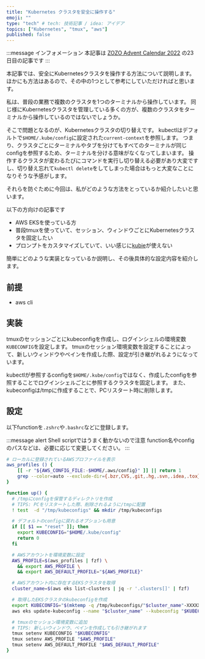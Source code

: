 ```yaml
---
title: "Kubernetes クラスタを安全に操作する"
emoji: ""
type: "tech" # tech: 技術記事 / idea: アイデア
topics: ["Kubernetes", "tmux", "aws"]
published: false
---
```


:::message
インフォメーション
本記事は [ZOZO Advent Calendar 2022](https://qiita.com/advent-calendar/2022/zozo) の23日目の記事です
:::

本記事では、安全にKubernetesクラスタを操作する方法について説明します。
ほかにも方法はあるので、その中の1つとして参考にしていただければと思います。

私は、普段の業務で複数のクラスタを1つのターミナルから操作しています。
同じ様にKubernetesクラスタを管理している多くの方が、複数のクラスタをターミナルから操作しているのではないでしょうか。

そこで問題となるのが、Kubernetesクラスタの切り替えです。
kubectlはデフォルトで`$HOME/.kube/config`に設定された`current-context`を参照します。
つまり、クラスタごとにターミナルやタブを分けてもすべてのターミナルが同じconfigを参照するため、ターミナルを分ける意味がなくなってしまいます。
操作するクラスタが変わるたびにコマンドを実行し切り替える必要があり大変ですし、切り替え忘れて`kubectl delete`をしてしまった場合はもっと大変なことになりそうな予感がします。

それらを防ぐために今回は、私がどのような方法をとっているか紹介したいと思います。

以下の方向けの記事です
- AWS EKSを使っている方
- 普段tmuxを使っていて、セッション、ウィンドウごとにKubernetesクラスタを固定したい
- プロンプトをカスタマイズしていて、いい感じに[kubie]が使えない


簡単にどのような実装となっているか説明し、その後具体的な設定内容を紹介します。


## 前提

- aws cli


## 実装

tmuxのセッションごとにkubeconfigを作成し、ログインシェルの環境変数`KUBECONFIG`を設定します。
tmuxのセッション環境変数を設定することによって、新しいウィンドウやペインを作成した際、設定が引き継がれるようになっています。

kubectlが参照するconfigを`$HOME/.kube/config`ではなく、作成したconfigを参照することでログインシェルごとに参照するクラスタを固定します。
また、kubeconfigは/tmpに作成することで、PCリスタート時に削除します。



## 設定

以下functionを`.zshrc`や`.bashrc`などに登録します。

:::message alert
Shell scriptではうまく動かないので注意
function名やconfigのパスなどは、必要に応じて変更してください。
:::

```bash
# ローカルに登録されているAWSプロファイルを表示
aws_profiles () {
    [[ -r "${AWS_CONFIG_FILE:-$HOME/.aws/config}" ]] || return 1
    grep --color=auto --exclude-dir={.bzr,CVS,.git,.hg,.svn,.idea,.tox} --color=never -Eo '\[.*\]' "${AWS_CONFIG_FILE:-$HOME/.aws/config}" | sed -E 's/^[[:space:]]*\[(profile)?[[:space:]]*([-_[:alnum:]\.@]+)\][[:space:]]*$/\2/g'
}

function up() {
  # /tmpにconfigを保管するディレクトリを作成
  # TIPS: PCをリスタートした際、削除されるように/tmpに配置
  ! test  -d "/tmp/kubeconfigs" && mkdir /tmp/kubeconfigs

  # デフォルトのconfigに戻れるオプションも用意
  if [[ $1 == "reset" ]]; then
    export KUBECONFIG="$HOME/.kube/config"
    return 0
  fi

  # AWSアカウントを環境変数に設定
  AWS_PROFILE=$(aws_profiles | fzf) \
    && export AWS_PROFILE \
    && export AWS_DEFAULT_PROFILE="${AWS_PROFILE}"

  # AWSアカウント内に存在するEKSクラスタを取得
  cluster_name=$(aws eks list-clusters | jq -r '.clusters[]' | fzf)

  # 取得したEKSクラスタのkubeconfigを作成
  export KUBECONFIG="$(mktemp -q /tmp/kubeconfigs/"$cluster_name"-XXXXXXX)"
  aws eks update-kubeconfig --name "$cluster_name" --kubeconfig "$KUBECONFIG"

  # tmuxのセッション環境変数に追加
  # TIPS: 新しいウィンドウ、ペインを作成しても引き継がれます
  tmux setenv KUBECONFIG "$KUBECONFIG"
  tmux setenv AWS_PROFILE "$AWS_PROFILE"
  tmux setenv AWS_DEFAULT_PROFILE "$AWS_DEFAULT_PROFILE"
}
```


[kubie]: https://github.com/sbstp/kubie
[p10k]: https://github.com/romkatv/powerlevel10k
[ktx]: https://github.com/vmware-archive/ktx
